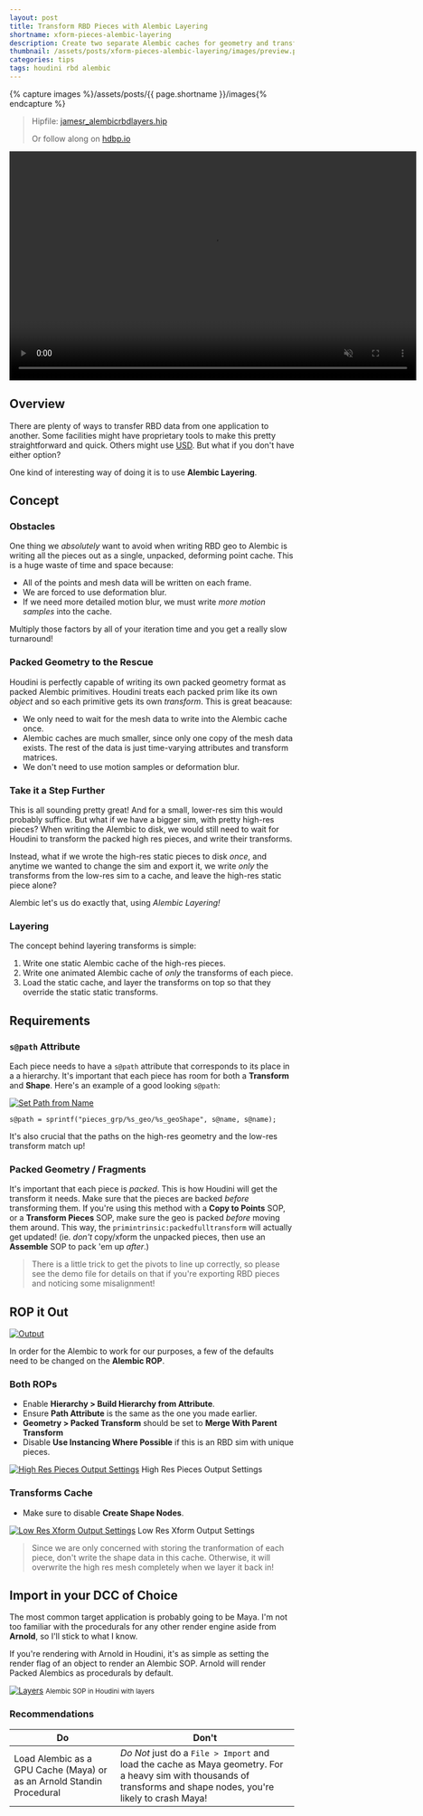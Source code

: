 ```yaml
---
layout: post
title: Transform RBD Pieces with Alembic Layering
shortname: xform-pieces-alembic-layering
description: Create two separate Alembic caches for geometry and transforms and combine them later
thumbnail: /assets/posts/xform-pieces-alembic-layering/images/preview.png
categories: tips
tags: houdini rbd alembic
---
```


{% capture images %}/assets/posts/{{ page.shortname }}/images{% endcapture %}

> Hipfile: [jamesr_alembicrbdlayers.hip](/assets/posts/xform-pieces-alembic-layering/jamesr_alembicrbdlayers.hiplc)
>
> Or follow along on [hdbp.io](https://hdbp.io/xsx5HQz2)

<video width="720" height="405" autoplay loop muted playsinline src="{{ images }}/xform-pieces.mp4"></video>


## Overview
There are plenty of ways to transfer RBD data from one application to another.
Some facilities might have proprietary tools to make this pretty straightforward
and quick. Others might use
[USD](https://graphics.pixar.com/usd/docs/index.html). But what if you don't
have either option?

One kind of interesting way of doing it is to use **Alembic Layering**.

## Concept

### Obstacles
One thing we *absolutely* want to avoid when writing RBD geo to Alembic is
writing all the pieces out as a single, unpacked, deforming point cache. This is
a huge waste of time and space because:

- All of the points and mesh data will be written on each frame.
- We are forced to use deformation blur.
- If we need more detailed motion blur, we must write *more motion samples* into
  the cache.

Multiply those factors by all of your iteration time and you get a really slow turnaround!

### Packed Geometry to the Rescue
Houdini is perfectly capable of writing its own packed geometry format as
packed Alembic primitives. Houdini treats each packed prim like its own
*object* and so each primitive gets its own *transform*. This is great beacause:

- We only need to wait for the mesh data to write into the Alembic cache once.
- Alembic caches are much smaller, since only one copy of the mesh data exists.
  The rest of the data is just time-varying attributes and transform matrices.
- We don't need to use motion samples or deformation blur.

### Take it a Step Further
This is all sounding pretty great! And for a small, lower-res sim this would
probably suffice. But what if we have a bigger sim, with pretty high-res pieces?
When writing the Alembic to disk, we would still need to wait for Houdini to
transform the packed high res pieces, and write their transforms.

Instead, what if we wrote the high-res static pieces to disk *once*, and anytime we
wanted to change the sim and export it, we write *only* the transforms from the
low-res sim to a cache, and leave the high-res static piece alone?

Alembic let's us do exactly that, using *Alembic Layering!*

### Layering
The concept behind layering transforms is simple:

1. Write one static Alembic cache of the high-res pieces.
2. Write one animated Alembic cache of *only* the transforms of each piece.
3. Load the static cache, and layer the transforms on top so that they override
   the static static transforms.

## Requirements

### `s@path` Attribute
Each piece needs to have a `s@path` attribute that corresponds to its place in a
a hierarchy. It's important that each piece has room for both a **Transform**
and **Shape**. Here's an example of a good looking `s@path`:

[![Set Path from Name](/assets/posts/xform-pieces-alembic-layering/images/path-from-name.png)](/assets/posts/xform-pieces-alembic-layering/images/path-from-name.png)

```
s@path = sprintf("pieces_grp/%s_geo/%s_geoShape", s@name, s@name);
```

It's also crucial that the paths on the high-res geometry and the low-res
transform match up!

### Packed Geometry / Fragments
It's important that each piece is *packed*. This is how Houdini will get the
transform it needs. Make sure that the pieces are backed *before* transforming them. If
you're using this method with a **Copy to Points** SOP, or a **Transform
Pieces** SOP, make sure the geo is packed *before* moving them around. This way,
the `primintrinsic:packedfulltransform` will actually get updated! (ie. *don't*
copy/xform the unpacked pieces, then use an **Assemble** SOP to pack 'em up *after*.)

> There is a little trick to get the pivots to line up correctly, so please see
> the demo file for details on that if you're exporting RBD pieces and noticing
> some misalignment!


## ROP it Out
[![Output](/assets/posts/xform-pieces-alembic-layering/images/network-output.png)](/assets/posts/xform-pieces-alembic-layering/images/network-output.png)

In order for the Alembic to work for our purposes, a few of the defaults need to
be changed on the **Alembic ROP**.

### Both ROPs
- Enable **Hierarchy > Build Hierarchy from Attribute**.
- Ensure **Path Attribute** is the same as the one you made earlier.
- **Geometry > Packed Transform** should be set to **Merge With Parent Transform**
- Disable **Use Instancing Where Possible** if this is an RBD sim with unique pieces.

[![High Res Pieces Output Settings](/assets/posts/xform-pieces-alembic-layering/images/high-res-pieces.png)](/assets/posts/xform-pieces-alembic-layering/images/high-res-pieces.png)
High Res Pieces Output Settings

### Transforms Cache
- Make sure to disable **Create Shape Nodes**.

[![Low Res Xform Output Settings](/assets/posts/xform-pieces-alembic-layering/images/low-res-xforms.png)](/assets/posts/xform-pieces-alembic-layering/images/low-res-xforms.png)
Low Res Xform Output Settings

> Since we are only concerned with storing the tranformation of each piece, don't
write the shape data in this cache. Otherwise, it will overwrite the high res
mesh completely when we layer it back in!

## Import in your DCC of Choice
The most common target application is probably going to be Maya. I'm not too
familiar with the procedurals for any other render engine aside from **Arnold**,
so I'll stick to what I know.

If you're rendering with Arnold in Houdini, it's as simple as setting the render
flag of an object to render an Alembic SOP. Arnold will render Packed Alembics
as procedurals by default.

[![Layers](/assets/posts/xform-pieces-alembic-layering/images/layers.png)](/assets/posts/xform-pieces-alembic-layering/images/layers.png)
<small>Alembic SOP in Houdini with layers</small>

### Recommendations

| Do                                                                    | Don't                                                                                                                                                                |
| --------------------------------------------------------------------- | -------------------------------------------------------------------------------------------------------------------------------------------------------------------- |
| Load Alembic as a GPU Cache (Maya) or as an Arnold Standin Procedural | *Do Not* just do a  `File > Import`  and load the cache as Maya geometry. For a heavy sim with thousands of transforms and shape nodes, you're likely to crash Maya! |
